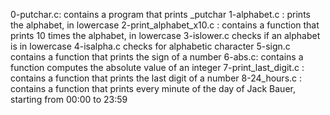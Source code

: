 0-putchar.c: contains a program that prints _putchar
1-alphabet.c : prints the alphabet, in lowercase
2-print_alphabet_x10.c : contains a function that prints 10 times the alphabet, in lowercase
3-islower.c checks if an alphabet is in lowercase
4-isalpha.c checks for alphabetic character
5-sign.c contains a function that prints the sign of a number
6-abs.c: contains a function computes the absolute value of an integer
7-print_last_digit.c : contains a function that prints the last digit of a number
8-24_hours.c : contains a function that prints every minute of the day of Jack Bauer, starting from 00:00 to 23:59
